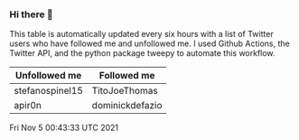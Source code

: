 ### Hi there 👋

This table is automatically updated every six hours with a list of Twitter users who have followed me and unfollowed me. I used Github Actions, the Twitter API, and the python package tweepy to automate this workflow.

| Unfollowed me |  Followed me |
| --- | --- |
|stefanospinel15|TitoJoeThomas|
|apir0n|dominickdefazio|
Fri Nov  5 00:43:33 UTC 2021
